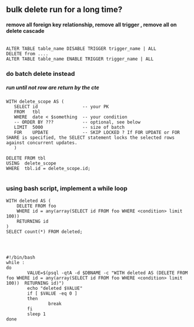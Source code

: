 ## bulk delete run for a long time?
#### remove all foreign key relationship, remove all trigger , remove all on delete cascade

```

ALTER TABLE table_name DISABLE TRIGGER trigger_name | ALL
DELETE from ....
ALTER TABLE table_name ENABLE TRIGGER trigger_name | ALL

```

### do batch delete instead
##### run until not row are return by the cte
```
WITH delete_scope AS (
   SELECT id                 -- your PK
   FROM   tbl
   WHERE  date < $something  -- your condition
   -- ORDER BY ???           -- optional, see below
   LIMIT  5000               -- size of batch
   FOR    UPDATE             -- SKIP LOCKED ? If FOR UPDATE or FOR SHARE is specified, the SELECT statement locks the selected rows against concurrent updates.
   )
   
DELETE FROM tbl
USING  delete_scope
WHERE  tbl.id = delete_scope.id;


```

### using bash script,  implement a while loop
```
WITH deleted AS (
    DELETE FROM foo
    WHERE id = any(array(SELECT id FROM foo WHERE <condition> limit 100)) 
    RETURNING id
)
SELECT count(*) FROM deleted;




#!/bin/bash
while :
do
        VALUE=$(psql -qtA -d $DBNAME -c "WITH deleted AS (DELETE FROM foo WHERE id = any(array(SELECT id FROM foo WHERE <condition> limit 100))  RETURNING id)")
        echo "deleted $VALUE"
        if [ $VALUE -eq 0 ]
        then
                break
        fi
        sleep 1
done


```
